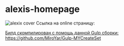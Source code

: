 # alexis-homepage
<img src='https://i0.wampi.ru/2020/01/22/alexis_1000px.th.jpg' alt='alexix cover'/>
Ссылка на online страницу: <a href='https://miroyar.github.io/alexis-homepage/build/index.html'/>

Билд скомпилирован с помощь данной Gulp сборки: https://github.com/MiroYar/Gulp-MYCreateSet
